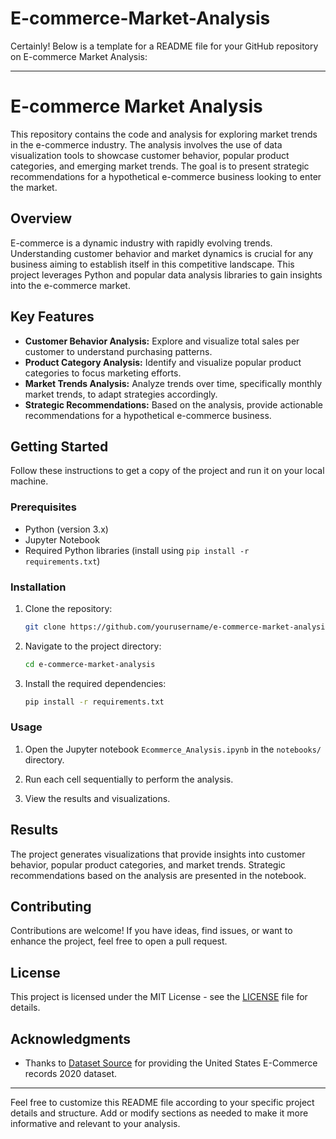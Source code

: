# E-commerce-Market-Analysis
Certainly! Below is a template for a README file for your GitHub repository on E-commerce Market Analysis:

---

# E-commerce Market Analysis

This repository contains the code and analysis for exploring market trends in the e-commerce industry. The analysis involves the use of data visualization tools to showcase customer behavior, popular product categories, and emerging market trends. The goal is to present strategic recommendations for a hypothetical e-commerce business looking to enter the market.

## Overview

E-commerce is a dynamic industry with rapidly evolving trends. Understanding customer behavior and market dynamics is crucial for any business aiming to establish itself in this competitive landscape. This project leverages Python and popular data analysis libraries to gain insights into the e-commerce market.

## Key Features

- **Customer Behavior Analysis:** Explore and visualize total sales per customer to understand purchasing patterns.
- **Product Category Analysis:** Identify and visualize popular product categories to focus marketing efforts.
- **Market Trends Analysis:** Analyze trends over time, specifically monthly market trends, to adapt strategies accordingly.
- **Strategic Recommendations:** Based on the analysis, provide actionable recommendations for a hypothetical e-commerce business.

## Getting Started

Follow these instructions to get a copy of the project and run it on your local machine.

### Prerequisites

- Python (version 3.x)
- Jupyter Notebook
- Required Python libraries (install using `pip install -r requirements.txt`)

### Installation

1. Clone the repository:

    ```bash
    git clone https://github.com/yourusername/e-commerce-market-analysis.git
    ```

2. Navigate to the project directory:

    ```bash
    cd e-commerce-market-analysis
    ```

3. Install the required dependencies:

    ```bash
    pip install -r requirements.txt
    ```

### Usage

1. Open the Jupyter notebook `Ecommerce_Analysis.ipynb` in the `notebooks/` directory.

2. Run each cell sequentially to perform the analysis.

3. View the results and visualizations.

## Results

The project generates visualizations that provide insights into customer behavior, popular product categories, and market trends. Strategic recommendations based on the analysis are presented in the notebook.

## Contributing

Contributions are welcome! If you have ideas, find issues, or want to enhance the project, feel free to open a pull request.

## License

This project is licensed under the MIT License - see the [LICENSE](LICENSE) file for details.

## Acknowledgments

- Thanks to [Dataset Source](#) for providing the United States E-Commerce records 2020 dataset.

---

Feel free to customize this README file according to your specific project details and structure. Add or modify sections as needed to make it more informative and relevant to your analysis.
